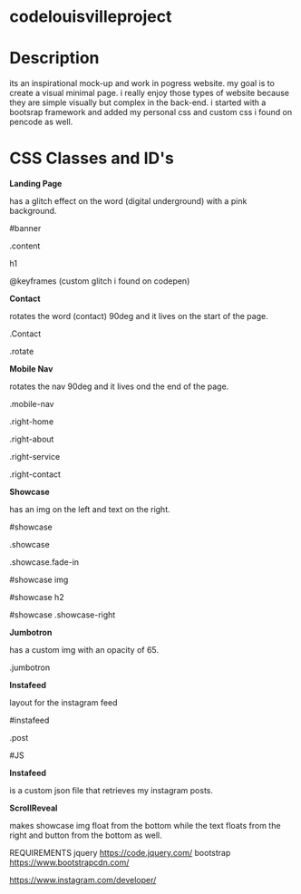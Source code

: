 # codelouisvilleproject

# Description
its an inspirational mock-up and work in pogress website. my goal is to create a visual minimal page. i really enjoy those types of website because they are simple visually but complex in the back-end. i started with a bootsrap framework and added my personal css and custom css i found on pencode as well.

# CSS Classes and ID's 
**Landing Page**

has a glitch effect on the word (digital underground) with a pink background.

#banner

.content

h1

@keyframes (custom glitch i found on codepen)

**Contact**

rotates the word (contact) 90deg and it lives on the start of the page.

.Contact 

.rotate 


**Mobile Nav** 

rotates the nav 90deg and it lives ond the end of the page.

.mobile-nav

.right-home

.right-about

.right-service

.right-contact

**Showcase**

has an img on the left and text on the right.

#showcase

.showcase 

.showcase.fade-in

#showcase img

#showcase h2

#showcase .showcase-right

**Jumbotron**

has a custom img with an opacity of 65.

.jumbotron


**Instafeed**

layout for the instagram feed

#instafeed

.post


#JS

**Instafeed**

is a custom json file that retrieves my instagram posts.

**ScrollReveal**

makes showcase img float from the bottom while the text floats from the right and button from the bottom as well.







REQUIREMENTS
jquery
https://code.jquery.com/
bootstrap
https://www.bootstrapcdn.com/

https://www.instagram.com/developer/
  
 



